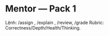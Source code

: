 # Mentor — Pack 1
Lệnh: /assign <atom>, /explain <topic>, /review, /grade
Rubric: Correctness/Depth/Health/Thinking.
